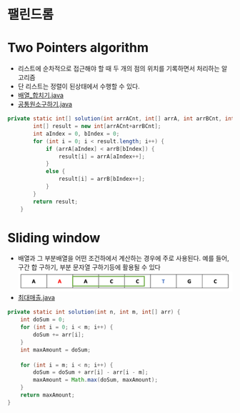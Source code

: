 # 팰린드롬

# Two Pointers algorithm
- 리스트에 순차적으로 접근해야 할 때 두 개의 점의 위치를 기록하면서 처리하는 알고리즘
- 단 리스트는 정렬이 된상태에서 수행할 수 있다.
- [배열_합치기.java](src%2Fmain%2Fjava%2Flecture%2FcordingTest%2Fch2%2F%EB%B0%B0%EC%97%B4_%ED%95%A9%EC%B9%98%EA%B8%B0.java)
- [공통원소구하기.java](src%2Fmain%2Fjava%2Flecture%2FcordingTest%2Fch2%2F%EA%B3%B5%ED%86%B5%EC%9B%90%EC%86%8C%EA%B5%AC%ED%95%98%EA%B8%B0.java)
```java
private static int[] solution(int arrACnt, int[] arrA, int arrBCnt, int[] arrB) {
        int[] result = new int[arrACnt+arrBCnt];
        int aIndex = 0, bIndex = 0;
        for (int i = 0; i < result.length; i++) {
            if (arrA[aIndex] < arrB[bIndex]) {
                result[i] = arrA[aIndex++];
            }
            else {
                result[i] = arrB[bIndex++];
            }
        }
        return result;
    }
```

# Sliding window
- 배열과 그 부분배열을 어떤 조건하에서 계산하는 경우에 주로 사용된다. 예를 들어, 구간 합 구하기, 부분 문자열 구하기등에 활용될 수 있다
![img.png](img.png)
- [최대매출.java](src%2Fmain%2Fjava%2Flecture%2FcordingTest%2Fch2%2F%EC%B5%9C%EB%8C%80%EB%A7%A4%EC%B6%9C.java)

```java
private static int solution(int n, int m, int[] arr) {
    int doSum = 0;
    for (int i = 0; i < m; i++) {
        doSum += arr[i];
    }
    int maxAmount = doSum;

    for (int i = m; i < n; i++) {
        doSum = doSum + arr[i] - arr[i - m];
        maxAmount = Math.max(doSum, maxAmount);
    }
    return maxAmount;
}
```